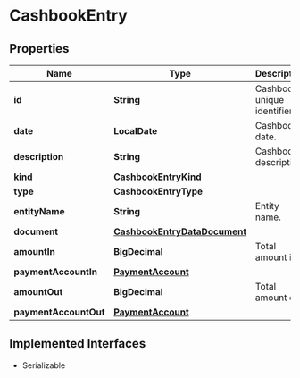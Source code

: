 

# CashbookEntry


## Properties

Name | Type | Description | Notes
------------ | ------------- | ------------- | -------------
**id** | **String** | Cashbook unique identifier. | 
**date** | **LocalDate** | Cashbook date. | 
**description** | **String** | Cashbook description. | 
**kind** | **CashbookEntryKind** |  | 
**type** | **CashbookEntryType** |  | 
**entityName** | **String** | Entity name. |  [optional]
**document** | [**CashbookEntryDataDocument**](CashbookEntryDataDocument.md) |  |  [optional]
**amountIn** | **BigDecimal** | Total amount in. |  [optional]
**paymentAccountIn** | [**PaymentAccount**](PaymentAccount.md) |  |  [optional]
**amountOut** | **BigDecimal** | Total amount out. |  [optional]
**paymentAccountOut** | [**PaymentAccount**](PaymentAccount.md) |  |  [optional]


## Implemented Interfaces

* Serializable



